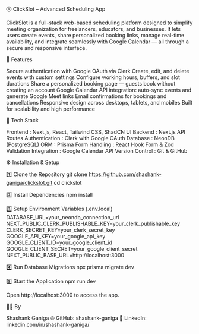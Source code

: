 🕒 ClickSlot – Advanced Scheduling App

ClickSlot is a full-stack web-based scheduling platform designed to simplify meeting organization for freelancers, educators, and businesses. It lets users create events, share personalized booking links, manage real-time availability, and integrate seamlessly with Google Calendar — all through a secure and responsive interface.

🚀 Features

Secure authentication with Google OAuth via Clerk Create, edit, and delete events with custom settings Configure working hours, buffers, and slot durations Share a personalized booking page — guests book without creating an account Google Calendar API integration: auto-sync events and generate Google Meet links Email confirmations for bookings and cancellations Responsive design across desktops, tablets, and mobiles Built for scalability and high performance

🧰 Tech Stack

Frontend : Next.js, React, Tailwind CSS, ShadCN UI Backend : Next.js API Routes Authentication : Clerk with Google OAuth Database : NeonDB (PostgreSQL) ORM : Prisma Form Handling : React Hook Form & Zod Validation Integration : Google Calendar API Version Control : Git & GitHub

⚙️ Installation & Setup

1️⃣ Clone the Repository git clone https://github.com/shashank-ganiga/clickslot.git cd clickslot

2️⃣ Install Dependencies npm install

3️⃣ Setup Environment Variables (.env.local) DATABASE_URL=your_neondb_connection_url
NEXT_PUBLIC_CLERK_PUBLISHABLE_KEY=your_clerk_publishable_key
CLERK_SECRET_KEY=your_clerk_secret_key
GOOGLE_API_KEY=your_google_api_key
GOOGLE_CLIENT_ID=your_google_client_id
GOOGLE_CLIENT_SECRET=your_google_client_secret
NEXT_PUBLIC_BASE_URL=http://localhost:3000

4️⃣ Run Database Migrations npx prisma migrate dev

5️⃣ Start the Application npm run dev

Open http://localhost:3000 to access the app.

👨‍💻 By

Shashank Ganiga 🌐 GitHub: shashank-ganiga 🔗 LinkedIn: linkedin.com/in/shashank-ganiga/